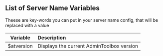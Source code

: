 ## List of Server Name Variables

Theese are key-words you can put in your server name config, that will be replaced with a value

Variable | Description
:--:|:--
$atversion | Displays the current AdminToolbox version